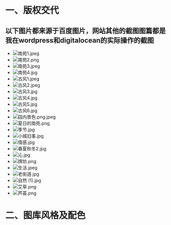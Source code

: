 # 一、版权交代
## 以下图片都来源于百度图片，网站其他的截图图篇都是我在wordpress和digitalocean的实际操作的截图
- <img src="https://github.com/Ying-Fang/ying-fang.me/blob/master/web-image/%E5%8D%97%E8%8B%911.jpeg?raw=true" alt="南苑1.jpeg">
- <img src="https://github.com/Ying-Fang/ying-fang.me/blob/master/web-image/%E5%8D%97%E8%8B%912.png?raw=true" alt="南苑2.png">
- <img src="https://github.com/Ying-Fang/ying-fang.me/blob/master/web-image/%E5%8D%97%E8%8B%913.jpeg?raw=true" alt="南苑3.jpeg">
- <img src="https://github.com/Ying-Fang/ying-fang.me/blob/master/web-image/%E5%8D%97%E8%8B%914.jpg?raw=true" alt="南苑4.jpg">
- <img src="https://github.com/Ying-Fang/ying-fang.me/blob/master/web-image/%E5%8F%A4%E9%A3%8E1.jpeg?raw=true" alt="古风1.jpeg">
- <img src="https://github.com/Ying-Fang/ying-fang.me/blob/master/web-image/%E5%8F%A4%E9%A3%8E2.jpeg?raw=true" alt="古风2.jpeg">
- <img src="https://github.com/Ying-Fang/ying-fang.me/blob/master/web-image/%E5%8F%A4%E9%A3%8E3.jpg?raw=true" alt="古风3.jpg">
- <img src="https://github.com/Ying-Fang/ying-fang.me/blob/master/web-image/%E5%8F%A4%E9%A3%8E4.jpg?raw=true" alt="古风4.jpg">
- <img src="https://github.com/Ying-Fang/ying-fang.me/blob/master/web-image/%E5%8F%A4%E9%A3%8E5.jpg?raw=true" alt="古风5.jpg">
- <img src="https://github.com/Ying-Fang/ying-fang.me/blob/master/web-image/%E5%8F%A4%E9%A3%8E6.jpg?raw=true" alt="古风6.jpg">
- <img src="https://github.com/Ying-Fang/ying-fang.me/blob/master/web-image/%E5%9B%AD%E5%86%85%E6%99%AF%E8%89%B2.png?raw=true" alt="园内景色.png.jpeg">
- <img src="https://github.com/Ying-Fang/ying-fang.me/blob/master/web-image/%E5%A4%8F%E6%97%A5%E7%9A%84%E5%8D%97%E8%8B%91.png?raw=true" alt="夏日的南苑.png">
- <img src="https://github.com/Ying-Fang/ying-fang.me/blob/master/web-image/%E5%AD%A3%E8%8A%82.jpg?raw=true" alt="季节.jpg">
- <img src="https://github.com/Ying-Fang/ying-fang.me/blob/master/web-image/%E5%B0%8F%E5%9F%8E%E6%97%A7%E4%BA%8B.jpg?raw=true" alt="小城旧事.jpg">
- <img src="https://github.com/Ying-Fang/ying-fang.me/blob/master/web-image/%E6%83%85%E6%84%9F.jpg?raw=true" alt="情感.jpg">
- <img src="https://github.com/Ying-Fang/ying-fang.me/blob/master/web-image/%E6%98%A5%E5%A4%8F%E7%A7%8B%E5%86%AC2.jpg?raw=true" alt="春夏秋冬2.jpg">
- <img src="https://github.com/Ying-Fang/ying-fang.me/blob/master/web-image/%E6%B2%81.jpg?raw=true" alt="沁.jpg">
- <img src="https://github.com/Ying-Fang/ying-fang.me/blob/master/web-image/%E7%89%8C%E5%9D%8A.png?raw=true" alt="牌坊.png">
- <img src="https://github.com/Ying-Fang/ying-fang.me/blob/master/web-image/%E7%94%9F%E6%B4%BB.jpeg?raw=true" alt="生活.jpeg">
- <img src="https://github.com/Ying-Fang/ying-fang.me/blob/master/web-image/%E8%80%81%E8%A1%97%E9%81%93.jpg?raw=true" alt="老街道.jpg">
- <img src="https://github.com/Ying-Fang/ying-fang.me/blob/master/web-image/%E8%87%AA%E7%84%B6%20(1).jpg?raw=true" alt="自然 (1).jpg">
- <img src="https://github.com/Ying-Fang/ying-fang.me/blob/master/web-image/%E8%89%BE%E8%8D%89.png?raw=true" alt="艾草.png">
- <img src="https://github.com/Ying-Fang/ying-fang.me/blob/master/web-image/%E8%8A%A6%E8%8D%9F.png?raw=true" alt="芦荟.png">

# 二、图库风格及配色
